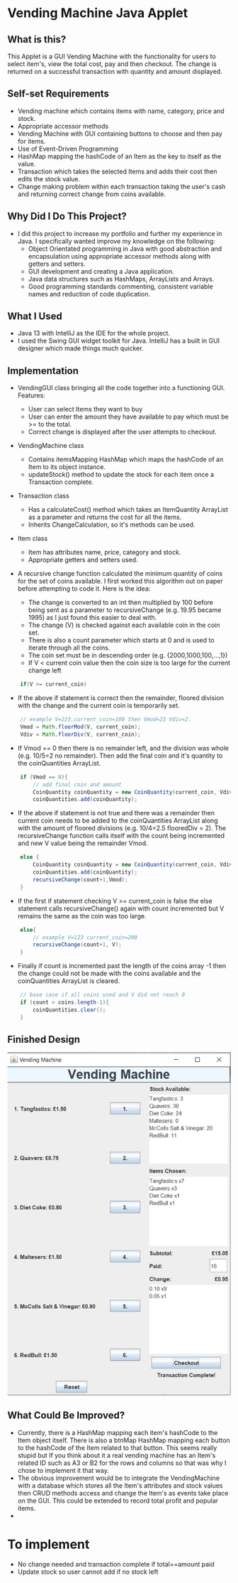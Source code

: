 # Vending Machine Java Applet

## What is this?
This Applet is a GUI Vending Machine with the functionality for users to select item's, view the total cost, pay and then checkout.
The change is returned on a successful transaction with quantity and amount displayed.

## Self-set Requirements
* Vending machine which contains items with name, category, price and stock.
* Appropriate accessor methods
* Vending Machine with GUI containing buttons to choose and then pay for items.
* Use of Event-Driven Programming
* HashMap mapping the hashCode of an Item as the key to itself as the value.
* Transaction which takes the selected Items and adds their cost then edits the stock value.
* Change making problem within each transaction taking the user's cash and returning correct change from coins available.


## Why Did I Do This Project?
* I did this project to increase my portfolio and further my experience in Java. I specifically wanted improve my knowledge on the following: 
    - Object Orientated programming in Java with good abstraction and encapsulation using appropriate accessor methods along with getters and setters.
    - GUI development and creating a Java application.
    - Java data structures such as HashMaps, ArrayLists and Arrays.
    - Good programming standards commenting, consistent variable names and reduction of code duplication.
    
    
## What I Used
* Java 13 with IntelliJ as the IDE for the whole project.
* I used the Swing GUI widget toolkit for Java. IntelliJ has a built in GUI designer which made things much quicker.


## Implementation
* VendingGUI class bringing all the code together into a functioning GUI. Features:
    - User can select Items they want to buy
    - User can enter the amount they have available to pay which must be >= to the total.
    - Correct change is displayed after the user attempts to checkout.
    
* VendingMachine class
    - Contains itemsMapping HashMap which maps the hashCode of an Item to its object instance.
    - updateStock() method to update the stock for each item once a Transaction complete.
* Transaction class
    - Has a calculateCost() method which takes an ItemQuantity ArrayList as a parameter and returns the cost for all the items.
    - Inherits ChangeCalculation, so it's methods can be used.
* Item class
    - Item has attributes name, price, category and stock.
    - Appropriate getters and setters used.
* A recursive change function calculated the minimum quantity of coins for the set of coins available. I first worked this algorithm out on paper before attempting to code it. Here is the idea:
    - The change is converted to an int then multiplied by 100 before being sent as a parameter to recursiveChange (e.g. 19.95 became 1995) as I just found this easier to deal with.
    - The change (V) is checked against each available coin in the coin set.
    - There is also a count parameter which starts at 0 and is used to iterate through all the coins.
    - The coin set must be in descending order (e.g. {2000,1000,100,...,1})
    - If V < current coin value then the coin size is too large for the current change left
```java
    if(V >= current_coin)
```
- If the above if statement is correct then the remainder, floored division with the change and the current coin is temporarily set.
```java
    // example V=223,current_coin=100 then Vmod=23 Vdiv=2.
    Vmod = Math.floorMod(V, current_coin);
    Vdiv = Math.floorDiv(V, current_coin);
```
-  If Vmod == 0 then there is no remainder left, and the division was whole (e.g. 10/5=2 no remainder). Then add the final coin and it's quantity to the coinQuantities ArrayList.
```java
    if (Vmod == 0){
        // add final coin and amount
        CoinQuantity coinQuantity = new CoinQuantity(current_coin, Vdiv);
        coinQuantities.add(coinQuantity);
```
- If the above if statement is not true and there was a remainder then current coin needs to be added to the coinQuantities ArrayList along with the amount of floored divisions (e.g. 10/4=2.5 flooredDiv = 2). The recursiveChange function calls itself with the count being incremented and new V value being the remainder Vmod.
```java
    else {
        CoinQuantity coinQuantity = new CoinQuantity(current_coin, Vdiv);
        coinQuantities.add(coinQuantity);
        recursiveChange(count+1,Vmod);
    }
```
- If the first if statement checking V >= current_coin is false the else statement calls recursiveChange() again with count incremented but V remains the same as the coin was too large.
```java
    else{
        // example V=123 current_coin=200
        recursiveChange(count+1, V);
    }
```
- Finally if count is incremented past the length of the coins array -1 then the change could not be made with the coins available and the coinQuantities ArrayList is cleared.
```java
    // base case if all coins used and V did not reach 0
    if (count > coins.length-1){
        coinQuantities.clear();
    }
```

## Finished Design
![alt text](GUI.png "GUI example")


## What Could Be Improved?
* Currently, there is a HashMap mapping each item's hashCode to the Item object itself. There is also a btnMap HashMap mapping each button to the hashCode of the Item related to that button. This seems really stupid but If you think about it a real vending machine has an Item's related ID such as A3 or B2 for the rows and columns so that was why I chose to implement it that way.
* The obvious improvement would be to integrate the VendingMachine with a database which stores all the Item's attributes and stock values then CRUD methods access and change the Item's as events take place on the GUI. This could be extended to record total profit and popular items.
* 


# To implement
* No change needed and transaction complete if total==amount paid
* Update stock so user cannot add if no stock left

